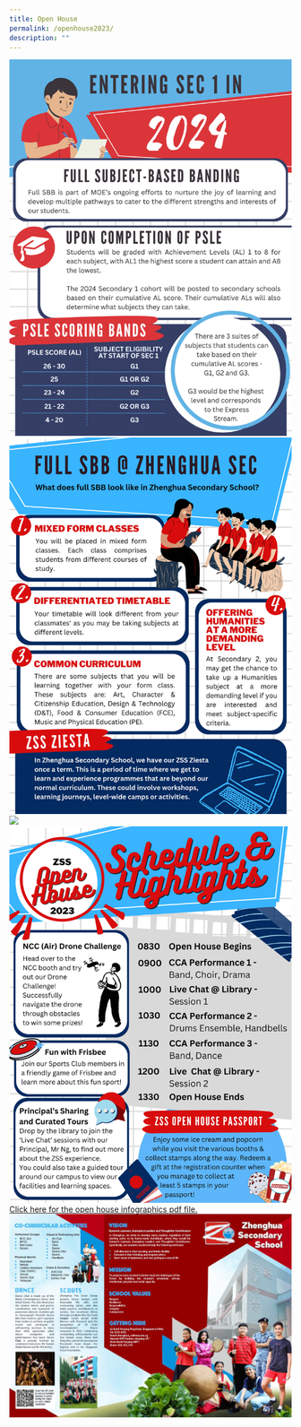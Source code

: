 ```yaml
---
title: Open House
permalink: /openhouse2023/
description: ""
---
```

![](/images/zssopenhouseinfographicspage1.jpg)![](/images/zssopenhouseinfographicspage2.jpg)![](/images/zssopenhouseinfographicspage3.jpg)![](/images/zssopenhouseinfographicspage4.jpg)
[Click here for the open house infographics pdf file.](/files/open%20house%20infographics%202023.pdf)
<br>
![](/images/schoolbrochure1.jpg)